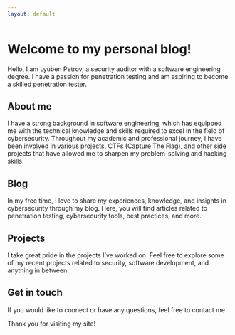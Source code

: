 ```yaml
---
layout: default
---
```



# Welcome to my personal blog!

Hello, I am Lyuben Petrov, a security auditor with a software engineering degree. I have a passion for penetration testing and am aspiring to become a skilled penetration tester.

## About me

I have a strong background in software engineering, which has equipped me with the technical knowledge and skills required to excel in the field of cybersecurity. Throughout my academic and professional journey, I have been involved in various projects, CTFs (Capture The Flag), and other side projects that have allowed me to sharpen my problem-solving and hacking skills.

## Blog

In my free time, I love to share my experiences, knowledge, and insights in cybersecurity through my blog. Here, you will find articles related to penetration testing, cybersecurity tools, best practices, and more.

## Projects

I take great pride in the projects I’ve worked on. Feel free to explore some of my recent projects related to security, software development, and anything in between.

## Get in touch

If you would like to connect or have any questions, feel free to contact me.

Thank you for visiting my site!